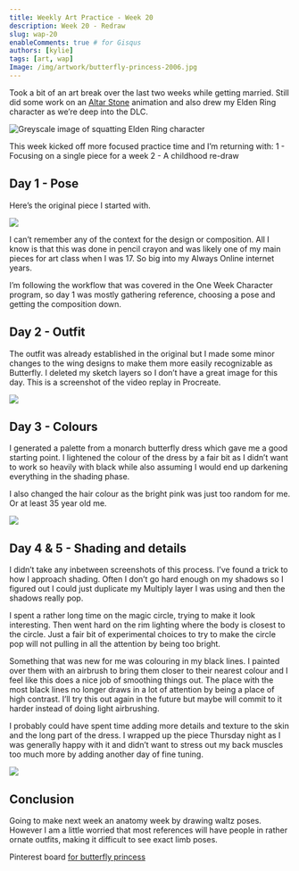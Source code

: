 ```yaml
---
title: Weekly Art Practice - Week 20
description: Week 20 - Redraw
slug: wap-20
enableComments: true # for Gisqus
authors: [kylie]
tags: [art, wap]
Image: /img/artwork/butterfly-princess-2006.jpg
---
```


Took a bit of an art break over the last two weeks while getting married. Still did some work on an [Altar Stone](https://www.youtube.com/@altarstone) animation and also drew my Elden Ring character as we’re deep into the DLC.

![Greyscale image of squatting Elden Ring character](/img/artwork/er-blorbo1.jpg)

This week kicked off more focused practice time and I’m returning with:
1 - Focusing on a single piece for a week
2 - A childhood re-draw


## Day 1 - Pose

Here’s the original piece I started with.

![](/img/artwork/butterfly-princess-2006.jpg)

I can’t remember any of the context for the design or composition. All I know is that this was done in pencil crayon and was likely one of my main pieces for art class when I was 17. So big into my Always Online internet years.

I’m following the workflow that was covered in the One Week Character program, so day 1 was mostly gathering reference, choosing a pose and getting the composition down.

<!--truncate-->


## Day 2 - Outfit

The outfit was already established in the original but I made some minor changes to the wing designs to make them more easily recognizable as Butterfly. I deleted my sketch layers so I don’t have a great image for this day. This is a screenshot of the video replay in Procreate.

![](/img/wap/wap-20.2.jpg)

## Day 3 - Colours

I generated a palette from a monarch butterfly dress which gave me a good starting point.  I lightened the colour of the dress by a fair bit as I didn’t want to work so heavily with black while also assuming I would end up darkening everything in the shading phase.

I also changed the hair colour as the bright pink was just too random for me. Or at least 35 year old me.

![](/img/wap/wap-20.3.jpg)

## Day 4 & 5 - Shading and details

I didn’t take any inbetween screenshots of this process. I’ve found a trick to how I approach shading. Often I don’t go hard enough on my shadows so I figured out I could just duplicate my Multiply layer I was using and then the shadows really pop.

I spent a rather long time on the magic circle, trying to make it look interesting. Then went hard on the rim lighting where the body is closest to the circle. Just a fair bit of experimental choices to try to make the circle pop will not pulling in all the attention by being too bright.

Something that was new for me was colouring in my black lines. I painted over them with an airbrush to bring them closer to their nearest colour and I feel like this does a nice job of smoothing things out. The place with the most black lines no longer draws in a lot of attention by being a place of high contrast. I’ll try this out again in the future but maybe will commit to it harder instead of doing light airbrushing.

I probably could have spent time adding more details and texture to the skin and the long part of the dress. I wrapped up the piece Thursday night as I was generally happy with it and didn’t want to stress out my back muscles too much more by adding another day of fine tuning.

![](/img/wap/wap-20.4.jpg)

## Conclusion

Going to make next week an anatomy week by drawing waltz poses. However I am a little worried that most references will have people in rather ornate outfits, making it difficult to see exact limb poses.

Pinterest board [for butterfly princess](https://www.pinterest.ca/maeanu3639/butterfly-redraw/)
